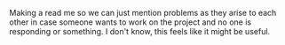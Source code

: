 Making a read me so we can just mention problems as they arise to each other in case someone wants to work on the project and no one is responding or something. I don't know, this feels like it might be useful.
